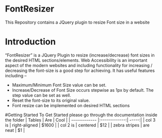 # FontResizer
This Repository contains a JQuery plugin to resize Font size in a website

# Introduction
“FontResizer” is a JQuery Plugin to resize (increase/decrease) font sizes in the desired HTML sections/elements. Web Accessibility is an important aspect of the modern websites and including functionality for increasing / decreasing the font-size is a good step for achieving. It has useful features including – 

 *	Maximum/Minimum Font Size value can be set.
 *	Increase/Decrease of Font Size occurs stepwise as 1px by default. The step value can be set as well.
 *	Reset the font-size to its original value.
 *	Font resize can be implemented on desired HTML sections 


#Getting Started
To Get Started please go through the documentation inside the folder
| Tables        | Are           | Cool  |
| ------------- |:-------------:| -----:|
| col 3 is      | right-aligned | $1600 |
| col 2 is      | centered      |   $12 |
| zebra stripes | are neat      |    $1 |
